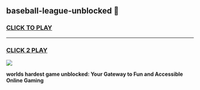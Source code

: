 
## baseball-league-unblocked 👋
<h3>
<a href="https://premium.freeplayer.one?title=baseball-league-unblocked&ref=14F">CLICK TO PLAY</a></h3>
<hr>

<h3>
<a href="https://premium.freeplayer.one?title=baseball-league-unblocked&ref=14F">CLICK 2 PLAY</a>
  
</h3>

<a href="https://premium.freeplayer.one?title=baseball-league-unblocked&ref=12F/"><img src="https://clearcache.store/games.png"></a>


**worlds hardest game unblocked: Your Gateway to Fun and Accessible Online Gaming**
